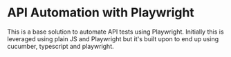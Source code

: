 # API Automation with Playwright

This is a base solution to automate API tests using Playwright. Initially this is leveraged using plain JS and Playwright but it's built upon to end up using cucumber, typescript and playwright.


